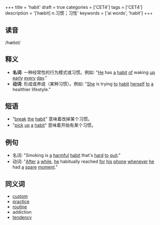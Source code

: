 +++
title = 'habit'
draft = true
categories = ['CET4']
tags = ['CET4']
description = '[ˈhæbit] n.习惯；习性'
keywords = ['ai words', 'habit']
+++

## 读音
/hæbɪt/

## 释义
- **名词**: 一种经常性的行为模式或习惯。例如: "[He](/post/he/) has [a](/post/a/) [habit](/post/habit/) [of](/post/of/) waking [up](/post/up/) [early](/post/early/) [every](/post/every/) [day](/post/day/)."
- **动词**: 形成或养成（某种习惯）。例如: "[She](/post/she/) is trying [to](/post/to/) [habit](/post/habit/) [herself](/post/herself/) [to](/post/to/) [a](/post/a/) healthier lifestyle."

## 短语
- "[break](/post/break/) [the](/post/the/) [habit](/post/habit/)" 意味着改掉某个习惯。
- "[pick](/post/pick/) [up](/post/up/) [a](/post/a/) [habit](/post/habit/)" 意味着开始有某个习惯。

## 例句
- 名词: "Smoking is [a](/post/a/) [harmful](/post/harmful/) [habit](/post/habit/) that's [hard](/post/hard/) [to](/post/to/) [quit](/post/quit/)."
- 动词: "[After](/post/after/) [a](/post/a/) [while](/post/while/), [he](/post/he/) habitually reached [for](/post/for/) [his](/post/his/) [phone](/post/phone/) [whenever](/post/whenever/) [he](/post/he/) had [a](/post/a/) [spare](/post/spare/) [moment](/post/moment/)."

## 同义词
- [custom](/post/custom/)
- [practice](/post/practice/)
- [routine](/post/routine/)
- addiction
- [tendency](/post/tendency/)
